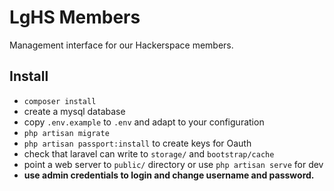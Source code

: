 # LgHS Members

Management interface for our Hackerspace members.

## Install

  * `composer install`
  * create a mysql database
  * copy `.env.example` to `.env` and adapt to your configuration
  * `php artisan migrate`
  * `php artisan passport:install` to create keys for Oauth
  * check that laravel can write to `storage/` and `bootstrap/cache`
  * point a web server to `public/` directory or use `php artisan serve` for dev
  * **use admin credentials to login and change username and password.**